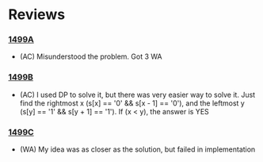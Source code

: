 # Reviews 

### [1499A] 
- (AC) Misunderstood the problem. Got 3 WA
### [1499B] 
- (AC) I used DP to solve it, but there was very easier way to solve it. Just find the rightmost x (s[x] == '0' && s[x - 1] == '0'), and the leftmost y (s[y] == '1' && s[y + 1] == '1'). If (x < y), the answer is YES
### [1499C]
- (WA) My idea was as closer as the solution, but failed in implementation

[1499A]: <https://codeforces.com/contest/1499/problem/A>
[1499B]: <https://codeforces.com/contest/1499/problem/B>
[1499C]: <https://codeforces.com/contest/1499/problem/C>
